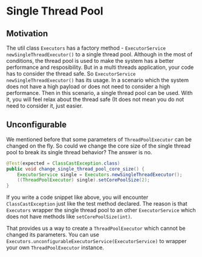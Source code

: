 # Single Thread Pool
## Motivation
The util class `Executors` has a factory method - `ExecutorService newSingleThreadExecutor()` to a single thread pool. Although in the most of conditions, the thread pool is used to make the system has a better performance and resposibility. But in a multi threads application, your code has to consider the thread safe. So `ExecutorService newSingleThreadExecutor()` has its usage. In a scenario which the system does not have a high payload or does not need to consider a high performance. Then in this scenario, a single thread pool can be used. With it, you will feel relax about the thread safe (It does not mean you do not need to consider it, just easier.

## Unconfigurable
We mentioned before that some parameters of `ThreadPoolExecutor` can be changed on the fly. So could we change the core size of the single thread pool to break its single thread behavior? The answer is no.

```java
@Test(expected = ClassCastException.class)
public void change_single_thread_pool_core_size() {
    ExecutorService single = Executors.newSingleThreadExecutor();
    ((ThreadPoolExecutor) single).setCorePoolSize(2);
}
```

If you write a code snippet like above, you will encounter `ClassCastException` just like the test method declared. The reason is that `Executors` wrapper the single thread pool to an other `ExecutorService` which does not have methods like `setCorePoolSize(int)`.

That provides us a way to create a `ThreadPoolExecutor` which cannot be changed its parameters. You can use `Executors.unconfigurableExecutorService(ExecutorService)` to wrapper your own `ThreadPoolExecutor` instance.